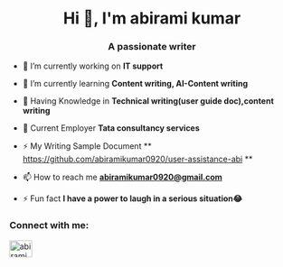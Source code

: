 <h1 align="center">Hi 👋, I'm abirami kumar</h1>
<h3 align="center">A passionate writer</h3>

- 🔭 I’m currently working on **IT support**

- 🌱 I’m currently learning **Content writing, AI-Content writing**

- 👯 Having Knowledge in **Technical writing(user guide doc),content writing**

- 🌱 Current Employer **Tata consultancy services**

- ⚡ My Writing Sample Document ** https://github.com/abiramikumar0920/user-assistance-abi **  

- 📫 How to reach me **abiramikumar0920@gmail.com**

- ⚡ Fun fact **I have a power to laugh in a serious situation😂**

<h3 align="left">Connect with me:</h3>
<p align="left">
<a href="https://linkedin.com/in/abirami kumar" target="blank"><img align="center" src="https://raw.githubusercontent.com/rahuldkjain/github-profile-readme-generator/master/src/images/icons/Social/linked-in-alt.svg" alt="abirami kumar" height="30" width="40" /></a>
</p>
